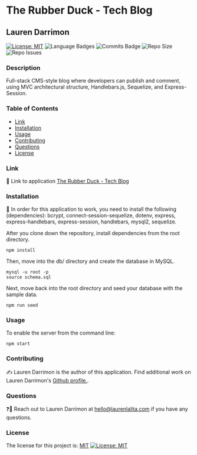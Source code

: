 # The Rubber Duck - Tech Blog
## Lauren Darrimon
[![License: MIT](https://img.shields.io/badge/License-MIT-yellow?style=for-the-badge&logo=appveyor)](https://opensource.org/licenses/MIT) ![Language Badges](https://img.shields.io/github/languages/top/laurenDarrimon/tech-blog?style=for-the-badge&logo=appveyor) ![Commits Badge](https://img.shields.io/github/last-commit/laurenDarrimon/tech-blog?style=for-the-badge&logo=appveyor) ![Repo Size](https://img.shields.io/github/repo-size/laurenDarrimon/tech-blog?style=for-the-badge&logo=appveyor) ![Repo Issues](https://img.shields.io/github/issues/laurenDarrimon/tech-blog?style=for-the-badge&logo=appveyor)
    
### Description
Full-stack CMS-style blog where developers can publish and comment, using MVC architectural structure, Handlebars.js, Sequelize, and Express-Session.

### Table of Contents

* [Link](#link)
* [Installation](#installation)
* [Usage](#usage)
* [Contributing](#contributing)
* [Questions](#questions)
* [License](#license)


### Link 
🔗 
Link to application [The Rubber Duck - Tech Blog](https://vast-chamber-35721.herokuapp.com/)


### Installation
🔧
In order for this application to work, you need to install the following (dependencies): 
bcrypt, connect-session-sequelize, dotenv, express, express-handlebars, express-session, handlebars, mysql2, sequelize. 

After you clone down the repository, install dependencies from the root directory. 

~~~
npm install 
~~~

Then, move into the db/ directory and create the database in MySQL. 
~~~
mysql -u root -p
source schema.sql
~~~

Next, move back into the root directory and seed your database with the sample data. 
~~~
npm run seed
~~~


### Usage 
To enable the server from the command line: 

~~~
npm start
~~~

### Contributing 
✍️ 
Lauren Darrimon is the author of this application. Find additional work on Lauren Darrimon's [Github profile.](http://github.com/laurenDarrimon).


### Questions
❓💌
Reach out to Lauren Darrimon at hello@laurenlalita.com if you have any questions. 

### License
The license for this project is: [MIT](https://opensource.org/licenses/MIT)
[![License: MIT](https://img.shields.io/badge/License-MIT-yellow?style=for-the-badge&logo=appveyor)](https://opensource.org/licenses/MIT)
